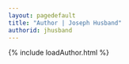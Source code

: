 ```yaml
---
layout: pagedefault
title: "Author | Joseph Husband"
authorid: jhusband
---
```

{% include loadAuthor.html %}